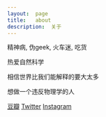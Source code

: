 ```yaml
---
layout:  page
title:   about
description:  关于
---
```


精神病, 伪geek, 火车迷, 吃货

热爱自然科学

相信世界比我们能解释的要大太多

想做一个违反物理学的人

[豆瓣](https://www.douban.com/people/tonicbupt)
[Twitter](https://twitter.com/tonicbupt)
[Instagram](https://instagram.com/tonicbupt)
